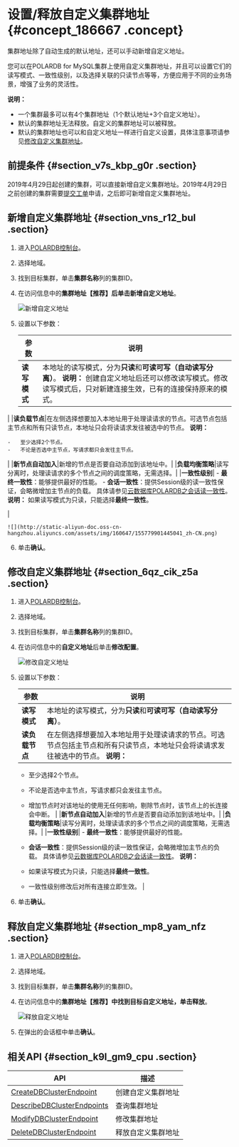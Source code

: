 # 设置/释放自定义集群地址 {#concept_186667 .concept}

集群地址除了自动生成的默认地址，还可以手动新增自定义地址。

您可以在POLARDB for MySQL集群上使用自定义集群地址，并且可以设置它们的读写模式、一致性级别，以及选择关联的只读节点等等，方便应用于不同的业务场景，增强了业务的灵活性。

**说明：** 

-   一个集群最多可以有4个集群地址（1个默认地址+3个自定义地址）。
-   默认的集群地址无法释放。自定义的集群地址可以被释放。
-   默认的集群地址也可以和自定义地址一样进行自定义设置，具体注意事项请参见[修改自定义集群地址](#section_6qz_cik_z5a)。

## 前提条件 {#section_v7s_kbp_g0r .section}

2019年4月29日起创建的集群，可以直接新增自定义集群地址。2019年4月29日之前创建的集群需要[提交工单](https://workorder.console.aliyun.com/console.htm#/ticket/add?productCode=polardb)申请，之后即可新增自定义集群地址。

## 新增自定义集群地址 {#section_vns_r12_bul .section}

1.  进入[POLARDB控制台](https://polardb.console.aliyun.com/)。
2.  选择地域。
3.  找到目标集群，单击**集群名称**列的集群ID。
4.  在访问信息中的**集群地址【推荐】**后单击**新增自定义地址**。

    ![新增自定义地址](http://static-aliyun-doc.oss-cn-hangzhou.aliyuncs.com/assets/img/160647/155779901345027_zh-CN.png)

5.  设置以下参数：

    |参数|说明|
    |--|--|
    |**读写模式**|本地址的读写模式，分为**只读**和**可读可写（自动读写分离）**。 **说明：** 创建自定义地址后还可以修改读写模式。修改读写模式后，只对新建连接生效，已有的连接保持原来的模式。

 |
    |**读负载节点**|在左侧选择想要加入本地址用于处理读请求的节点。可选节点包括主节点和所有只读节点，本地址只会将读请求发往被选中的节点。 **说明：** 

    -   至少选择2个节点。
    -   不论是否选中主节点，写请求都只会发往主节点。
 |
    |**新节点自动加入**|新增的节点是否要自动添加到该地址中。|
    |**负载均衡策略**|读写分离时，处理读请求的多个节点之间的调度策略，无需选择。|
    |**一致性级别**|     -   **最终一致性**：能够提供最好的性能。
    -   **会话一致性**：提供Session级的读一致性保证，会略微增加主节点的负载。
 具体请参见[云数据库POLARDB之会话读一致性](../../../../cn.zh-CN/产品简介/隐藏目录/云数据库POLARDB之会话读一致性.md#)。 **说明：** 如果读写模式为只读，只能选择**最终一致性**。

 |

    ![](http://static-aliyun-doc.oss-cn-hangzhou.aliyuncs.com/assets/img/160647/155779901445041_zh-CN.png)

6.  单击**确认**。

## 修改自定义集群地址 {#section_6qz_cik_z5a .section}

1.  进入[POLARDB控制台](https://polardb.console.aliyun.com/)。
2.  选择地域。
3.  找到目标集群，单击**集群名称**列的集群ID。
4.  在访问信息中的**自定义地址**后单击**修改配置**。

    ![修改自定义地址](http://static-aliyun-doc.oss-cn-hangzhou.aliyuncs.com/assets/img/160647/155779901447219_zh-CN.png)

5.  设置以下参数：

    |参数|说明|
    |--|--|
    |**读写模式**|本地址的读写模式，分为**只读**和**可读可写（自动读写分离）**。|
    |**读负载节点**|在左侧选择想要加入本地址用于处理读请求的节点。可选节点包括主节点和所有只读节点，本地址只会将读请求发往被选中的节点。 **说明：** 

    -   至少选择2个节点。
    -   不论是否选中主节点，写请求都只会发往主节点。
    -   增加节点时对该地址的使用无任何影响，剔除节点时，该节点上的长连接会中断。
 |
    |**新节点自动加入**|新增的节点是否要自动添加到该地址中。|
    |**负载均衡策略**|读写分离时，处理读请求的多个节点之间的调度策略，无需选择。|
    |**一致性级别**|     -   **最终一致性**：能够提供最好的性能。
    -   **会话一致性**：提供Session级的读一致性保证，会略微增加主节点的负载。
 具体请参见[云数据库POLARDB之会话读一致性](../../../../cn.zh-CN/产品简介/隐藏目录/云数据库POLARDB之会话读一致性.md#)。 **说明：** 

    -   如果读写模式为只读，只能选择**最终一致性**。
    -   一致性级别修改后对所有连接立即生效。
 |

6.  单击**确认**。

## 释放自定义集群地址 {#section_mp8_yam_nfz .section}

1.  进入[POLARDB控制台](https://polardb.console.aliyun.com/)。
2.  选择地域。
3.  找到目标集群，单击**集群名称**列的集群ID。
4.  在访问信息中的**集群地址【推荐】**中找到目标自定义地址，单击**释放**。

    ![释放自定义地址](http://static-aliyun-doc.oss-cn-hangzhou.aliyuncs.com/assets/img/160647/155779901445049_zh-CN.png)

5.  在弹出的会话框中单击**确认**。

## 相关API {#section_k9l_gm9_cpu .section}

|API|描述|
|---|--|
|[CreateDBClusterEndpoint](../../../../cn.zh-CN/API参考/访问地址/CreateDBClusterEndpoint.md#)|创建自定义集群地址|
|[DescribeDBClusterEndpoints](../../../../cn.zh-CN/API参考/访问地址/DescribeDBClusterEndpoints.md#)|查询集群地址|
|[ModifyDBClusterEndpoint](../../../../cn.zh-CN/API参考/访问地址/ModifyDBClusterEndpoint.md#)|修改集群地址|
|[DeleteDBClusterEndpoint](../../../../cn.zh-CN/API参考/访问地址/DeleteDBClusterEndpoint.md#)|释放自定义集群地址|

